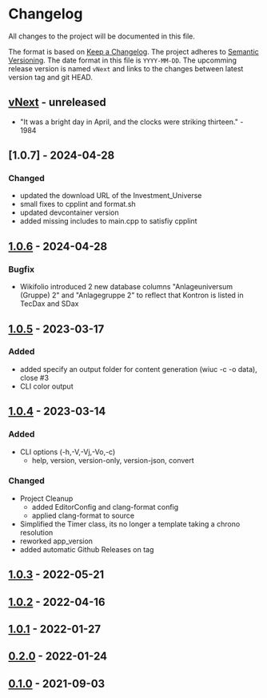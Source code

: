 # Changelog

All changes to the project will be documented in this file.

The format is based on [Keep a Changelog](https://keepachangelog.com/en/1.1.0/).
The project adheres to [Semantic Versioning](https://semver.org/spec/v2.0.0.html).
The date format in this file is `YYYY-MM-DD`.
The upcomming release version is named `vNext` and links to the changes between latest version tag and git HEAD.

## [vNext] - unreleased

- "It was a bright day in April, and the clocks were striking thirteen." - 1984

## [1.0.7] - 2024-04-28

### Changed

- updated the download URL of the Investment_Universe
- small fixes to cpplint and format.sh
- updated devcontainer version
- added missing includes to main.cpp to satisfiy cpplint

## [1.0.6] - 2024-04-28

### Bugfix

- Wikifolio introduced 2 new database columns "Anlageuniversum (Gruppe) 2" and "Anlagegruppe 2" to reflect that Kontron is listed in TecDax and SDax

## [1.0.5] - 2023-03-17

### Added

- added specify an output folder for content generation (wiuc -c -o data), close #3
- CLI color output

## [1.0.4] - 2023-03-14

### Added

- CLI options (-h,-V,-Vj,-Vo,-c)
  - help, version, version-only, version-json, convert

### Changed

- Project Cleanup
  - added EditorConfig and clang-format config
  - applied clang-format to source
- Simplified the Timer class, its no longer a template taking a chrono resolution
- reworked app_version
- added automatic Github Releases on tag

## [1.0.3] - 2022-05-21

## [1.0.2] - 2022-04-16

## [1.0.1] - 2022-01-27

## [0.2.0] - 2022-01-24

## [0.1.0] - 2021-09-03

<!-- Section for Reference Links -->

[vNext]: https://github.com/jakoch/wikifolio_universe_converter/compare/v1.0.7...HEAD
[1.0.6]: https://github.com/jakoch/wikifolio_universe_converter/compare/v1.0.6...v1.0.7
[1.0.6]: https://github.com/jakoch/wikifolio_universe_converter/compare/v1.0.5...v1.0.6
[1.0.5]: https://github.com/jakoch/wikifolio_universe_converter/compare/v1.0.4...v1.0.5
[1.0.4]: https://github.com/jakoch/wikifolio_universe_converter/compare/v1.0.3...v1.0.4
[1.0.3]: https://github.com/jakoch/wikifolio_universe_converter/compare/v1.0.2...v1.0.3
[1.0.2]: https://github.com/jakoch/wikifolio_universe_converter/compare/v1.0.1...v1.0.2
[1.0.1]: https://github.com/jakoch/wikifolio_universe_converter/compare/v0.2.0...v1.0.1
[0.2.0]: https://github.com/jakoch/wikifolio_universe_converter/compare/v0.1.0...v0.2.0
[0.1.0]: https://github.com/jakoch/wikifolio_universe_converter/compare/7223ede99...v0.1.0
